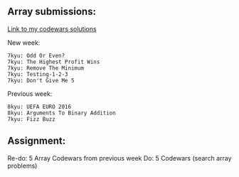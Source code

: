 ## Array submissions:
[Link to my codewars solutions](https://github.com/boobeh123/Codewars)

New week:
```
7kyu: Odd Or Even?
7kyu: The Highest Profit Wins
7kyu: Remove The Minimum
7kyu: Testing-1-2-3
7kyu: Don't Give Me 5
```
Previous week:
```
8kyu: UEFA EURO 2016
8kyu: Arguments To Binary Addition
7kyu: Fizz Buzz
```

## Assignment:
Re-do: 5 Array Codewars from previous week
Do: 5 Codewars 
(search array problems)
